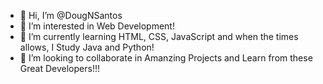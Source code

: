 - 👋 Hi, I’m @DougNSantos
- 👀 I’m interested in Web Development!
- 🌱 I’m currently learning HTML, CSS, JavaScript and when the times allows, I Study Java and Python!
- 💞️ I’m looking to collaborate in Amanzing Projects and Learn from these Great Developers!!!

<!---
DougNSantos/DougNSantos is a ✨ special ✨ repository because its `README.md` (this file) appears on your GitHub profile.
You can click the Preview link to take a look at your changes.
--->
